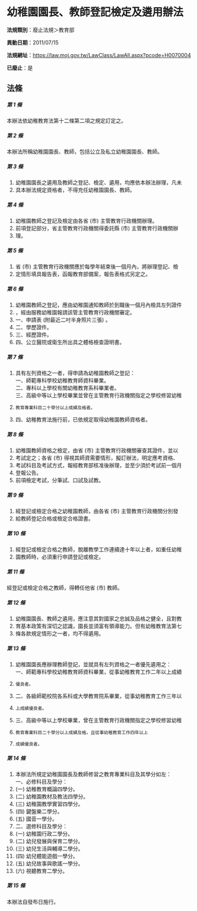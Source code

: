 # 幼稚園園長、教師登記檢定及遴用辦法

**法規類別**：廢止法規＞教育部

**異動日期**：2011/07/15  

**法規網址**：https://law.moj.gov.tw/LawClass/LawAll.aspx?pcode=H0070004

**已廢止**：是



## 法條
##### 第 1 條
本辦法依幼稚教育法第十二條第二項之規定訂定之。

##### 第 2 條
本辦法所稱幼稚園園長、教師，包括公立及私立幼稚園園長、教師。

##### 第 3 條
1. 幼稚園園長之遴用及教師之登記、檢定、遴用，均應依本辦法辦理，凡未
1. 具本辦法規定資格者，不得充任幼稚園園長、教師。

##### 第 4 條
1. 幼稚園教師之登記及檢定由各省 (市) 主管教育行政機關辦理。
1. 前項登記部分，省主管教育行政機關得委託縣 (市) 主管教育行政機關辦
1. 理。

##### 第 5 條
1. 省 (市) 主管教育行政機關應於每學年結束後一個月內，將辦理登記、檢
1. 定情形填具報告表，函報教育部備案，報告表格式另定之。

##### 第 6 條
1. 幼稚園教師之登記，應由幼稚園通知教師於到職後一個月內檢具左列證件
1. ，經由服務幼稚園報請該管主管教育行政機關審定。
1. 一、申請表 (附最近二吋半身照片三張) 。
1. 二、學歷證件。
1. 三、經歷證件。
1. 四、公立醫院或衛生所出具之體格檢查證明書。

##### 第 7 條
1. 具有左列資格之一者，得申請為幼稚園教師之登記：  
一、師範專科學校幼稚教育師資科畢業。  
二、專科以上學校有關幼稚教育系科畢業者。  
三、高級中等以上學校畢業並曾在主管教育行政機關指定之學校修習幼稚
1.     教育專業科目二十學分以上成績及格者。
1. 四、幼稚教育法施行前，已依規定取得幼稚園教師資格者。

##### 第 8 條
1. 幼稚園教師資格之檢定，由省 (市) 主管教育行政機關審查其證件，並以
1. 考試定之；各省 (市) 得視其師資需要情形，擬訂辦法，明定應考資格、
1. 考試科目及考試方式，報經教育部核准後辦理，並至少須於考試前一個月
1. 登報公告。
1. 前項檢定考試，分筆試、口試及試教。

##### 第 9 條
1. 經登記或檢定合格之幼稚園教師，由各省 (市) 主管教育行政機關分別發
1. 給教師登記合格或檢定合格證書。

##### 第 10 條
1. 經登記或檢定合格之教師，脫離教學工作連續達十年以上者，如重任幼稚
1. 園教師時，必須重行申請登記或檢定。

##### 第 11 條
經登記或檢定合格之教師，得轉任他省 (市) 教師。

##### 第 12 條
1. 幼稚園園長、教師之遴用，應注意其對國家之忠誠及品格之健全，且對教
1. 育基本政策有深切之認識，園長並須富有領導能力。但有幼稚教育法第七
1. 條各款規定情形之一者，均不得遴用。

##### 第 13 條
1. 幼稚園園長應辦理教師登記，並就具有左列資格之一者優先遴用之：  
一、師範專科學校幼稚教育師資科畢業，從事幼稚教育工作二年以上成績
1.     優良者。
1. 二、各級師範校院各系科或大學教育院系畢業，從事幼稚教育工作三年以
1.     上成績優良者。
1. 三、高級中等以上學校畢業，曾在主管教育行政機關指定之學校修習幼稚
1.     教育專業科目二十學分以上成績及格，且從事幼稚教育工作四年以上
1.     成績優良者。

##### 第 14 條
1. 本辦法所規定幼稚園園長及教師修習之教育專業科目及其學分如左：  
一、必修科目及學分：
1.  (一) 幼稚教育概論四學分。
1.  (二) 幼稚園教材及教法四學分。
1.  (三) 幼稚園教學實習四學分。
1.  (四) 鍵盤樂二學分。
1.  (五) 國音一學分。
1. 二、選修科目及學分：
1.  (一) 幼稚園行政二學分。
1.  (二) 幼兒發展與保育二學分。
1.  (三) 幼兒生活與輔導二學分。
1.  (四) 幼兒體能遊戲一學分。
1.  (五) 幼兒故事與歌謠一學分。
1.  (六) 視聽教育二學分。

##### 第 15 條
本辦法自發布日施行。



